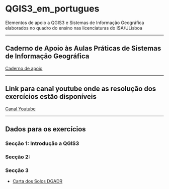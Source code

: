 # QGIS3_em_portugues
Elementos de apoio a QGIS3 e Sistemas de Informação Geográfica elaborados no quadro do ensino nas licenciaturas do ISA/ULisboa

---

## Caderno de Apoio às Aulas Práticas de Sistemas de Informação Geográfica

[Caderno de apoio](https://github.com/manuelcampagnolo/QGIS3_em_portugues/blob/main/Caderno-aulas-praticas-qgis3_SIG.pdf)

---

## Link para canal youtube onde as resolução dos exercícios estão disponíveis

[Canal Youtube](https://www.youtube.com/channel/UCUCqRyuduyzHxYYY_g_m-kw)

<!--  comments
### Script python para Seccao 1.B.1: Primeiro exemplo de script de Python em QGIS, 'processing.run' e 'History'

### Script python para Seccao 1.B.2: Script Python para criar legenda quantivativa e colocar de etiquetas na layer em QGIS 3

### Script python para Seccao 1.B.3: Script Python para criar legenda qualitativa com cores aleatórias ("random colors")
-->

---

## Dados para os exercícios

### Secção 1: Introdução a QGIS3
### Secção 2: 
### Secção 3

- [Carta dos Solos DGADR](https://snisolos.dgadr.gov.pt/downloads)
